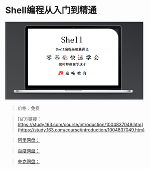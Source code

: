 # Shell编程从入门到精通

![img](../../../assets/study163/free/F313BACD9C563C871BAFEB65A6027235.png)

> 价格：免费

> [官方链接：https://study.163.com/course/introduction/1004837049.htm](https://study.163.com/course/introduction/1004837049.htm)

> [阿里网盘：]()

> [百度网盘：]()

> [夸克网盘：]()
